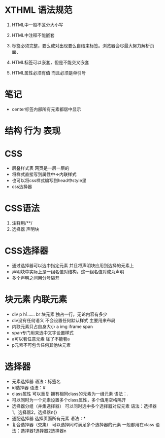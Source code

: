 # XTHML 语法规范
1. HTML中一般不区分大小写

2. HTML中注释不能嵌套

3. 标签必须完整，要么成对出现要么自结束标签。浏览器会尽最大努力解析页面、

4. HTML标签可以嵌套，但是不能交叉嵌套

5. HTML属性必须有值 而且必须是单引号

# 笔记

- center标签内部所有元素都居中显示

# 结构 行为 表现

# CSS
- 层叠样式表 网页是一层一层的
- 将样式直接写到属性中=>内联样式
- 也可以将css样式编写到head中style里
- css选择器

# CSS语法
1. 注释用/**/
2. 选择器 声明块

# CSS选择器
- 通过选择器可以选中指定元素 并且将声明块应用到选择的元素上
- 声明块中实际上是一组名值对结构，这一组名值对成为声明
- 多个声明之间用分号隔开

# 块元素 内联元素
- div p h1…… br 块元素 独占一行，无论内容有多少
- div没有任何语义 不会设置任何默认样式 主要用来布局
- 内联元素只占自身大小 a img iframe span
- span专门用来选中文字设置样式
- a可以套任意元素 除了不能套a
- p元素不可包含任何其他块元素

# 选择器
- 元素选择器 语法：标签名
- id选择器 语法：# 
- class属性 可以重复 拥有相同class的元素为一组元素 语法：.
- 可以同时为一个元素设置多个class属性，多个值用空格隔开
- 选择器分组（并集选择器） 可以同时选中多个选择器对应元素 语法：选择器1，选择器2，选择器n{}
- 通配选择器 选择页面所有元素 语法：*
- 复合选择器（交集） 可以选择同时满足多个选择器的元素 一般都用在class 语法：选择器1选择器2选择器n    